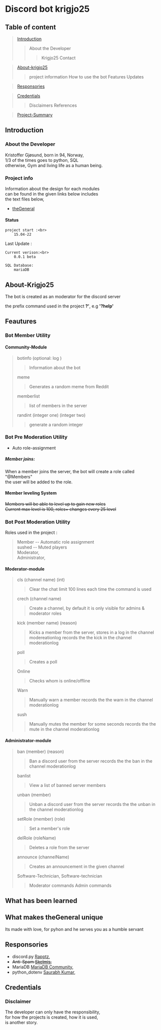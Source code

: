 # Discord bot krigjo25

## Table of content

> [Introduction](#Introduction)
>> About the Developer
>>> Krigjo25
>>> Contact

> [About-krigjo25](#About-krigjo25)
>> project information 
>> How to use the bot
>> Features
>> Updates

> [Responsories](#Responsories)

> [Credentials](#Credentials)
>> Disclaimers
>> References

> [Project-Summary](#project-Summary)

## Introduction

### About the Developer

Kristoffer Gjøsund, born in 94, Norway,<br>
 1/3 of the times goes to python, SQL<br>
otherwise, Gym and living life as a human being.

### Project info

Information about the design for each modules<br>
can be found in the given links below includes<br>
the text files below,

* [theGeneral](https://github.com/krigjo25/Discord/tree/main/theGeneral/design/theGeneral.md)


#### Status

    project start :<br>
        15.04-22

   Last Update :<br>


    Current verison:<br>
        0.0.1 beta

    SQL Database:
        mariaDB

## About-Krigjo25
The bot is created as an moderator for the discord server

the prefix command used in the project  **?'**, e.g **'?help'**

## Feautures

### Bot Member Utility

#### Community-Module

> botinfo (optional: log )
>> Information about the bot
>
> meme
>> Generates a random meme from Reddit
>
> memberlist
>> list of members in the server
>
> randint (integer one) (integer two)
>> generate a random integer



### Bot Pre Moderation Utility

* Auto role-assignment

##### Member joins:

When a member joins the server, the bot will create a role called "@Members"<br>
the user will be added to the role.<br>

#### Member leveling System

~~Members will be able to level up to gain new roles~~<br>
~~Current max level is 100, roles+ changes every 25 level~~<br>



### Bot Post Moderation Utility

Roles used in the project :

> Member        --  Automatic role assignment<br>
> sushed        --  Muted players<br>
> Moderator,<br>
> Administrator,<br>

#### Moderator-module

> cls (channel name) (int)
>> Clear the chat limit 100 lines each time the command is used
>
> crech (channel name)
>> Create a channel, by default it is only visible for admins & moderator roles
>
> kick (member name) (reason)
>> Kicks a member from the server, stores in a log in the channel modereationlog
>> records the the kick in the channel moderationlog
>
> poll
>> Creates a poll
>
>   Online
>>  Checks whom is online/offline
>
>   Warn
>>  Manually warn a member
>> records the the warn in the channel moderationlog
>
>   sush
>>   Manually mutes the member for some seconds
>> records the the mute in the channel moderationlog

#### Administrator-module

> ban (member) (reason)
>> Ban a discord user from the server
>> records the the ban in the channel moderationlog
>
> banlist
>> View a list of banned server members
>                           
> unban (member)
>> Unban a discord user from the server
>> records the the unban in the channel moderationlog
>
> setRole (member) (role)
>> Set a member's role
>
> delRole (roleName)
>> Deletes a role from the server
>
>announce (channelName)
>> Creates an announcement in the given channel
>
>
> Software-Technician, Software-technician
>> Moderator commands
>> Admin commands

## What has been learned 


## What makes theGeneral unique

Its made with love, for pyhon and he serves you as a humble servant

## Responsories

- discord.py [Rapptz](https://github.com/Rapptz/discord.py),  <br>
- ~~Anti-Spam [Skelmis](https://github.com/Skelmis/DPY-Anti-Spam/commits?author=Skelmis),~~<br>
- MariaDB [MariaDB Community](https://github.com/mariadb-corporation/mariadb-connector-python), <br>
- python_dotenv [Saurabh Kumar](https://github.com/motdotla/dotenv),<br>


 

## Credentials

### Disclaimer

The developer can only have the responsibility,<br>
for how the projects is created, how it is used,<br>
is another story.

